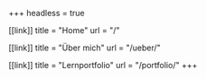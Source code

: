 +++
headless = true

[[link]]
title = "Home"
url = "/"

[[link]]
title = "Über mich"
url = "/ueber/"

[[link]]
title = "Lernportfolio"
url = "/portfolio/"
+++
